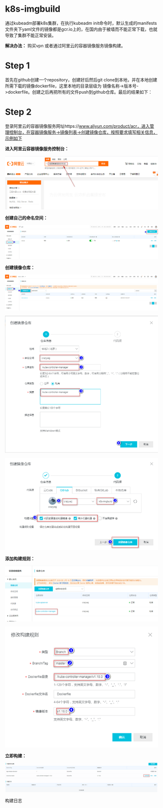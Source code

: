 # k8s-imgbuild



通过kubeadm部署k8s集群，在执行kubeadm init命令时，默认生成的manifests文件夹下yaml文件的镜像都是gcr.io上的，在国内由于被墙而不能正常下载，也就导致了集群不能正常安装。

**解决办法：** 购买vpn 或者通过阿里云的容器镜像服务镜像构建。

# Step 1

首先在github创建一个repository，创建好后然后git clone到本地，并在本地创建所需下载的镜像dockerfile，这里本地的目录层级为 镜像名称->版本号->dockerfile。创建之后再把所有的文件push到github仓库。最后的结果如下：







# Step 2

登录阿里云的容器镜像服务网址https://www.aliyun.com/product/acr，进入管理控制台，在容器镜像服务->镜像列表->创建镜像仓库，按照要求填写相关信息，示例如下

**进入阿里云容器镜像服务控制台：**

![1588294259382](assets/1588294259382.png)

**创建自己的命名空间：**

![1588294354322](assets/1588294354322.png)



**创建镜像仓库：**

![1588294478944](assets/1588294478944.png)



![1588294551294](assets/1588294551294.png)



![1588294628372](assets/1588294628372.png)



**添加构建规则：**

![1588294702747](assets/1588294702747.png)



![1588294997841](assets/1588294997841.png)



**立即构建：**

![1588294880197](assets/1588294880197.png)

构建日志












